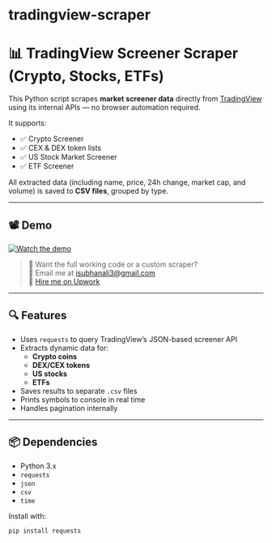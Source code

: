 # tradingview-scraper

# 📊 TradingView Screener Scraper (Crypto, Stocks, ETFs)

This Python script scrapes **market screener data** directly from [TradingView](https://www.tradingview.com/) using its internal APIs — no browser automation required.

It supports:
- ✅ Crypto Screener
- ✅ CEX & DEX token lists
- ✅ US Stock Market Screener
- ✅ ETF Screener

All extracted data (including name, price, 24h change, market cap, and volume) is saved to **CSV files**, grouped by type.

---

## 📽️ Demo

[![Watch the demo](https://img.youtube.com/vi/wLmeTd680g0/0.jpg)](https://youtu.be/wLmeTd680g0?si=JWXd_366EV_5JZ--)

> 💬 Want the full working code or a custom scraper?  
> 📧 Email me at [isubhanali3@gmail.com](mailto:isubhanali3@gmail.com)  
> 💼 [Hire me on Upwork](https://www.upwork.com/freelancers/~01b6c1b6819be875f2)

---

## 🔍 Features

- Uses `requests` to query TradingView’s JSON-based screener API
- Extracts dynamic data for:
  - **Crypto coins**
  - **DEX/CEX tokens**
  - **US stocks**
  - **ETFs**
- Saves results to separate `.csv` files
- Prints symbols to console in real time
- Handles pagination internally

---

## 📦 Dependencies

- Python 3.x
- `requests`
- `json`
- `csv`
- `time`

Install with:

```bash
pip install requests

